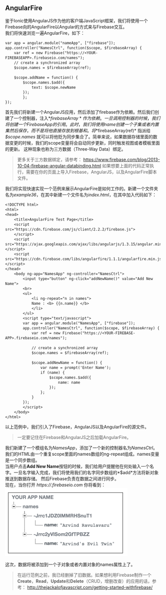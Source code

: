 ## AngularFire
鉴于Ionic使用AngularJS作为他的客户端JavaScript框架，我们将使用一个Firebase向的AngularFire以Angular的方式来与Firebase交互。  
我们将快速浏览一遍AngularFire，如下：
```
var app = angular.module("nameApp", ["firebase"]);
app.controller("NamesCtrl", function($scope, $firebaseArray) {
    var ref = new Firebase("https://<YOUR-FIREBASEAPP>.firebaseio.com/names");
    // create a synchronized array
    $scope.names = $firebaseArray(ref);

    $scope.addName = function() {
        $scope.names.$add({
            text: $scope.newName
        });
        };
});
```
首先我们将新建一个AngularJS应用，然后添加了firebase作为依赖。然后我们创建了一个控制器，注入*$firebaseArray*作为依赖。
一旦调用控制器的时候，我们将创建一个Firebase App的引用。此时，我们将使用name创建一个子集或者内置集然后保存，而不是将他直接存放到根基和。  
将*$firebaseArray(ref)* 指派给 *$scope.names* 就可以将他贬为同步集合了。简单来说，如果数据存储里面的数据变更的时候，我们的scope变量将会自动同步更新，同时触发视图或者模板里面的更新。
这种现象也称为三方数据（Three-Way Data）绑定。
> 更多关于三方数据绑定，请参考： https://www.firebase.com/blog/2013-10-04-firebase-angular-databinding.html
如果想要上面的代码正常执行，需要在你的页面上导入Firebase，AngularJS，以及AngularFire脚本文件。

我们将实现快速实现一个范例来展示AngularFire是如何工作的。新建一个文件夹名为*example36*，在其中新建一个文件名为*index.html*，在其中加入代码如下：
```
<!DOCTYPE html>
<html>
<head>
    <title>AngularFire Test Page</title>
    <script src="https://cdn.firebase.com/js/client/2.2.2/firebase.js">
    </script>
    <script src="https://ajax.googleapis.com/ajax/libs/angularjs/1.3.15/angular.min.js"></script>
    <script src="https://cdn.firebase.com/libs/angularfire/1.1.1/angularfire.min.js"></script>
</head>
    <body ng-app="NamesApp" ng-controller="NamesCtrl">
        <input type="button" ng-click="addNewName()" value="Add New Name">
        <br>
        <ul>
            <li ng-repeat="n in names">
            Name : <b> {{n.name}} </b>
            </li>
        </ul>
        <script type="text/javascript">
        var app = angular.module("NamesApp", ["firebase"]);
        app.controller("NamesCtrl", function($scope, $firebaseArray) {
            var ref = new Firebase("https://<YOUR-FIREBASE-APP>.firebaseio.com/names");

            // create a synchronized array
            $scope.names = $firebaseArray(ref);

            $scope.addNewName = function() {
                var name = prompt('Enter Name');
                if (name) {
                    $scope.names.$add({
                        name: name
                    });
                };
            }
        });
        </script>
    </body>
</html>
```
以上范例中，我们引入了Firebase，AngularJS以及AngularFire的源文件。
> 一定要记住在Firebase和AngularJS之后加载AngularFire。

我们新建了一个模组名为*NamesApp*，添加了一个新的控制器名为*NamesCtrl*。我们的HTML由一个重复scope里面的names数组的ng-repeat组成。names变量是一个同步数组。  
当用户点击**Add New Name**按钮的时候，我们给用户提醒他在何处输入一个名字。一旦名字输入完成，我们将使用我们的名字同步数组的*$add*方法将新对象推送到数据存储。
然后Firebase负责在数据之间进行同步。  
现在，当你打开 *https://<your-firebase-url>.firebaseio.com* 你将看到：  
![updated Firebase](imgs/chapter-8-1.png 'updated Firebase')
  
这次，数据将被添加到一个子对象或者内置对象的names属性上了。
> 在运行范例之前，我已经删掉了旧数据。如果想利用Firebase制作一个**Create**，**Read**，**Update**和**Delete**（CRUD，增删改查）的应用的话，参考：
http://thejackalofjavascript.com/getting-started-withfirebase/
  

